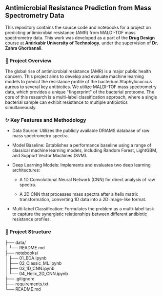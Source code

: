 ## Antimicrobial Resistance Prediction from Mass Spectrometry Data

This repository contains the source code and notebooks for a project on predicting antimicrobial resistance (AMR) from MALDI-TOF mass spectrometry data. This work was developed as a part of the **Drug Design** course at **Amirkabir University of Technology**, under the supervision of **Dr. Zahra Ghorbanali**.

### 🧠 Project Overview

The global rise of antimicrobial resistance (AMR) is a major public health concern. This project aims to develop and evaluate machine learning models to predict the resistance profile of the bacterium Staphylococcus aureus to several key antibiotics. We utilize MALDI-TOF mass spectrometry data, which provides a unique "fingerprint" of the bacterial proteome. The core of this research is a multi-label classification approach, where a single bacterial sample can exhibit resistance to multiple antibiotics simultaneously.

### ✨ Key Features and Methodology
+ Data Source: Utilizes the publicly available DRIAMS database of raw mass spectrometry spectra.

+ Model Baseline: Establishes a performance baseline using a range of classical machine learning models, including Random Forest, LightGBM, and Support Vector Machines (SVM).

+ Deep Learning Models: Implements and evaluates two deep learning architectures:

    - A 1D Convolutional Neural Network (CNN) for direct analysis of raw spectra.

    - A 2D CNN that processes mass spectra after a helix matrix transformation, converting 1D data into a 2D image-like format.

+ Multi-label Classification: Formulates the problem as a multi-label task to capture the synergistic relationships between different antibiotic resistance profiles.

### 📁 Project Structure
├── data/ <br>
│   └── README.md <br>
├── notebooks/<br>
│   ├── 01_EDA.ipynb  <br>
│   ├── 02_Classic_ML.ipynb<br>
│   ├── 03_1D_CNN.ipynb<br>
│   └── 04_Helix_2D_CNN.ipynb <br>
├── .gitignore    <br>
├── requirements.txt       <br>
└── README.md <br>
